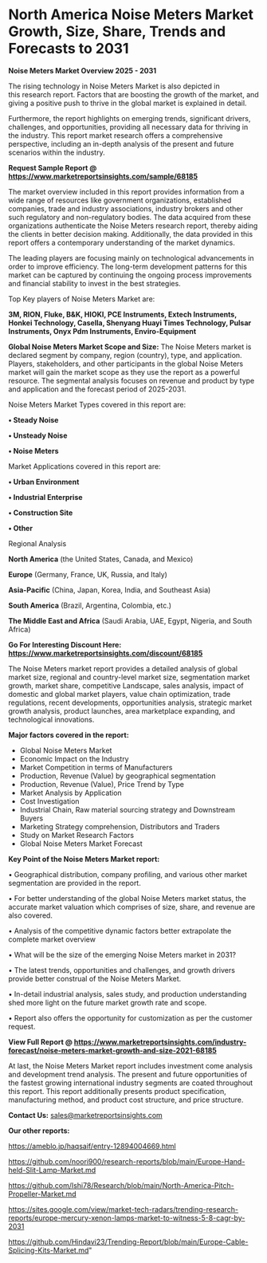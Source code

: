# North America Noise Meters Market Growth, Size, Share, Trends and Forecasts to 2031

<Strong> Noise Meters Market Overview 2025 - 2031</strong>

The rising technology in Noise Meters Market is also depicted in this research report. Factors that are boosting the growth of the market, and giving a positive push to thrive in the global market is explained in detail.

Furthermore, the report highlights on emerging trends, significant drivers, challenges, and opportunities, providing all necessary data for thriving in the industry. This report market research offers a comprehensive perspective, including an in-depth analysis of the present and future scenarios within the industry.

<strong>Request Sample Report @ <a href=https://www.marketreportsinsights.com/sample/68185>https://www.marketreportsinsights.com/sample/68185</a></strong>

The market overview included in this report provides information from a wide range of resources like government organizations, established companies, trade and industry associations, industry brokers and other such regulatory and non-regulatory bodies. The data acquired from these organizations authenticate the Noise Meters research report, thereby aiding the clients in better decision making. Additionally, the data provided in this report offers a contemporary understanding of the market dynamics.

The leading players are focusing mainly on technological advancements in order to improve efficiency. The long-term development patterns for this market can be captured by continuing the ongoing process improvements and financial stability to invest in the best strategies.

Top Key players of Noise Meters Market are:

<strong>3M, RION, Fluke, B&K, HIOKI, PCE Instruments, Extech Instruments, Honkei Technology, Casella, Shenyang Huayi Times Technology, Pulsar Instruments, Onyx Pdm Instruments, Enviro-Equipment</strong>

<strong><b>Global Noise Meters Market Scope and Size:</b></strong>
The Noise Meters market is declared segment by company, region (country), type, and application. Players, stakeholders, and other participants in the global Noise Meters market will gain the market scope as they use the report as a powerful resource. The segmental analysis focuses on revenue and product by type and application and the forecast period of 2025-2031.

Noise Meters Market Types covered in this report are:

<strong>• Steady Noise

• Unsteady Noise

• Noise Meters</strong>

Market Applications covered in this report are:

<strong>• Urban Environment

• Industrial Enterprise

• Construction Site

• Other</strong> 

Regional Analysis

<strong>North America</strong> (the United States, Canada, and Mexico)

<strong>Europe</strong> (Germany, France, UK, Russia, and Italy)

<strong>Asia-Pacific</strong> (China, Japan, Korea, India, and Southeast Asia)

<strong>South America</strong> (Brazil, Argentina, Colombia, etc.)

<strong>The Middle East and Africa</strong> (Saudi Arabia, UAE, Egypt, Nigeria, and South Africa)

<strong>Go For Interesting Discount Here: <a href=https://www.marketreportsinsights.com/discount/68185>https://www.marketreportsinsights.com/discount/68185</a></strong>

The Noise Meters market report provides a detailed analysis of global market size, regional and country-level market size, segmentation market growth, market share, competitive Landscape, sales analysis, impact of domestic and global market players, value chain optimization, trade regulations, recent developments, opportunities analysis, strategic market growth analysis, product launches, area marketplace expanding, and technological innovations.

<strong><b>Major factors covered in the report:</b></strong>
<ul>
  <li>Global Noise Meters Market </li>
  <li>Economic Impact on the Industry</li>
  <li>Market Competition in terms of Manufacturers</li>
  <li>Production, Revenue (Value) by geographical segmentation</li>
  <li>Production, Revenue (Value), Price Trend by Type</li>
  <li>Market Analysis by Application</li>
  <li>Cost Investigation</li>
  <li>Industrial Chain, Raw material sourcing strategy and Downstream Buyers</li>
  <li>Marketing Strategy comprehension, Distributors and Traders</li>
  <li>Study on Market Research Factors</li>
  <li>Global Noise Meters Market Forecast</li>
</ul>

<strong><b>Key Point of the Noise Meters Market report:</b></strong>

• Geographical distribution, company profiling, and various other market segmentation are provided in the report.

• For better understanding of the global Noise Meters market status, the accurate market valuation which comprises of size, share, and revenue are also covered.

• Analysis of the competitive dynamic factors better extrapolate the complete market overview

• What will be the size of the emerging Noise Meters market in 2031?

• The latest trends, opportunities and challenges, and growth drivers provide better construal of the Noise Meters Market.

• In-detail industrial analysis, sales study, and production understanding shed more light on the future market growth rate and scope.

• Report also offers the opportunity for customization as per the customer request.

<strong><b>View Full Report @ <a href=https://www.marketreportsinsights.com/industry-forecast/noise-meters-market-growth-and-size-2021-68185>https://www.marketreportsinsights.com/industry-forecast/noise-meters-market-growth-and-size-2021-68185</a></b></strong>


At last, the Noise Meters Market report includes investment come analysis and development trend analysis. The present and future opportunities of the fastest growing international industry segments are coated throughout this report. This report additionally presents product specification, manufacturing method, and product cost structure, and price structure.

<strong>Contact Us:</strong>
sales@marketreportsinsights.com

<strong>Our other reports:</strong>

<a href=https://ameblo.jp/haqsaif/entry-12894004669.html>https://ameblo.jp/haqsaif/entry-12894004669.html</a>

<a href=https://github.com/noori900/research-reports/blob/main/Europe-Hand-held-Slit-Lamp-Market.md>https://github.com/noori900/research-reports/blob/main/Europe-Hand-held-Slit-Lamp-Market.md</a>

<a href=https://github.com/Ishi78/Research/blob/main/North-America-Pitch-Propeller-Market.md>https://github.com/Ishi78/Research/blob/main/North-America-Pitch-Propeller-Market.md</a>

<a href=https://sites.google.com/view/market-tech-radars/trending-research-reports/europe-mercury-xenon-lamps-market-to-witness-5-8-cagr-by-2031>https://sites.google.com/view/market-tech-radars/trending-research-reports/europe-mercury-xenon-lamps-market-to-witness-5-8-cagr-by-2031</a>

<a href=https://github.com/Hindavi23/Trending-Report/blob/main/Europe-Cable-Splicing-Kits-Market.md>https://github.com/Hindavi23/Trending-Report/blob/main/Europe-Cable-Splicing-Kits-Market.md</a>"
